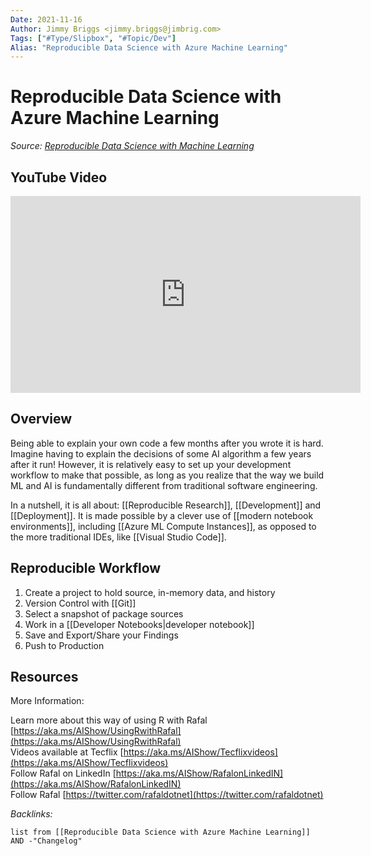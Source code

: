```yaml
---
Date: 2021-11-16
Author: Jimmy Briggs <jimmy.briggs@jimbrig.com>
Tags: ["#Type/Slipbox", "#Topic/Dev"]
Alias: "Reproducible Data Science with Azure Machine Learning"
---
```


# Reproducible Data Science with Azure Machine Learning

*Source: [Reproducible Data Science with Machine Learning](https://www.youtube.com/watch?v=NyWOfYKScUk)*

## YouTube Video

<iframe width="560" height="315" src="https://www.youtube.com/embed/NyWOfYKScUk" title="YouTube video player" frameborder="0" allow="accelerometer; autoplay; clipboard-write; encrypted-media; gyroscope; picture-in-picture" allowfullscreen></iframe>


## Overview

Being able to explain your own code a few months after you wrote it is hard. Imagine having to explain the decisions of some AI algorithm a few years after it run! However, it is relatively easy to set up your development workflow to make that possible, as long as you realize that the way we build ML and AI is fundamentally different from traditional software engineering. 

In a nutshell, it is all about: [[Reproducible Research]], [[Development]] and [[Deployment]]. It is made possible by a clever use of [[modern notebook environments]], including [[Azure ML Compute Instances]], as opposed to the more traditional IDEs, like [[Visual Studio Code]]. 

## Reproducible Workflow

1. Create a project to hold source, in-memory data, and history
2. Version Control with [[Git]]
3. Select a snapshot of package sources
4. Work in a [[Developer Notebooks|developer notebook]]
5. Save and Export/Share your Findings
6. Push to Production


## Resources

More Information:

Learn more about this way of using R with Rafal [https://aka.ms/AIShow/UsingRwithRafal](https://aka.ms/AIShow/UsingRwithRafal)  
Videos available at Tecflix [https://aka.ms/AIShow/Tecflixvideos](https://aka.ms/AIShow/Tecflixvideos)  
Follow Rafal on LinkedIn [https://aka.ms/AIShow/RafalonLinkedIN](https://aka.ms/AIShow/RafalonLinkedIN)  
Follow Rafal [https://twitter.com/rafaldotnet](https://twitter.com/rafaldotnet)

*Backlinks:*

```dataview
list from [[Reproducible Data Science with Azure Machine Learning]] AND -"Changelog"
```